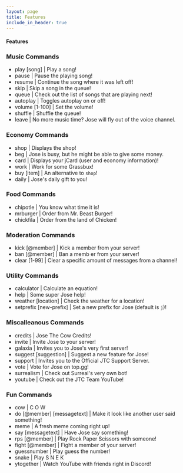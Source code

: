 ```yaml
---
layout: page
title: Features
include_in_header: true
---
```

#### Features

### Music Commands
- play [song] | Play a song!
- pause | Pause the playing song!
- resume | Continue the song where it was left off!
- skip | Skip a song in the queue!
- queue | Check out the list of songs that are playing next!
- autoplay | Toggles autoplay on or off!
- volume [1-100] | Set the volume!
- shuffle | Shuffle the queue!
- leave | No more music time? Jose will fly out of the voice channel.

### Economy Commands
- shop | Displays the shop!
- beg | Jose is busy, but he might be able to give some money.
- card | Displays your jCard (user and economy information)!
- work | Work for some Grassbux!
- buy [item] | An alternative to `shop`!
- daily | Jose's daily gift to you!

### Food Commands
- chipotle | You know what time it is!
- mrburger | Order from Mr. Beast Burger!
- chickfila | Order from the land of Chicken!

### Moderation Commands
- kick [@member] | Kick a member from your server!
- ban [@member] | Ban a memb er from your server!
- clear [1-99] | Clear a specific amount of messages from a channel!

### Utility Commands
- calculator | Calculate an equation!
- help | Some super Jose help!
- weather [location] | Check the weather for a location!
- setprefix [new-prefix] | Set a new prefix for Jose (default is `j`)!

### Miscalleanous Commands
- credits | Jose The Cow Credits!
- invite | Invite Jose to your server!
- galaxia | Invites you to Jose's very first server!
- suggest [suggestion] | Suggest a new feature for Jose!
- support | Invites you to the Official JTC Support Server.
- vote | Vote for Jose on top.gg!
- surrealism | Check out Surreal's very own bot!
- youtube | Check out the JTC Team YouTube!

### Fun Commands
- cow | C O W 
- do [@member] [messagetext] | Make it look like another user said something!
- meme | A fresh meme coming right up!
- say [messagetext] | Have Jose say something!
- rps [@member] | Play Rock Paper Scissors with someone!
- fight [@member] | Fight a member of your server!
- guessnumber | Play guess the number!
- snake | Play S N E K 
- ytogether | Watch YouTube with friends right in Discord!
